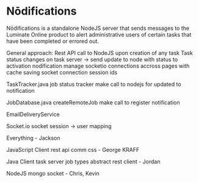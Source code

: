 # Nōdifications

Nōdifications is a standalone NodeJS server that sends messages to the Luminate Online product to alert administrative users of certain tasks that have been completed or errored out.

General approach:
  Rest API call to NodeJS upon creation of any task
  Task status changes on task server -> send update to node with status to activation nodification
  manage socketio connections accross pages with cache saving socket connection session ids

TaskTracker.java
  job status tracker
    make call to nodejs for updated to notification
    
JobDatabase.java
  createRemoteJob
    make call to register notification
    
EmailDeliveryService
    
Socket.io
  socket session -> user mapping

Everything - Jackson

JavaScript Client
  rest api comm
  css
    - George KRAFF

Java Client
  task server job types
  abstract rest client
    - Jordan

NodeJS
  mongo
  socket
    - Chris, Kevin
  
